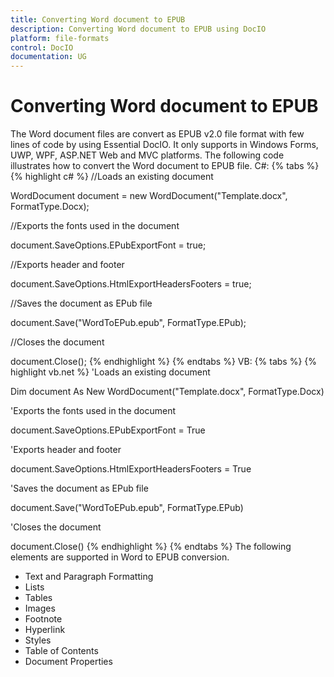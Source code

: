```yaml
---
title: Converting Word document to EPUB
description: Converting Word document to EPUB using DocIO
platform: file-formats
control: DocIO
documentation: UG
---
```


# Converting Word document to EPUB
The Word document files are convert as EPUB v2.0 file format with few lines of code by using Essential DocIO. It only supports in Windows Forms, UWP, WPF, ASP.NET Web and MVC platforms.
The following code illustrates how to convert the Word document to EPUB file.
C#:
{% tabs %}
{% highlight c# %}
//Loads an existing document

WordDocument document = new WordDocument("Template.docx", FormatType.Docx);

//Exports the fonts used in the document

document.SaveOptions.EPubExportFont = true;

//Exports header and footer

document.SaveOptions.HtmlExportHeadersFooters = true;

//Saves the document as EPub file

document.Save("WordToEPub.epub", FormatType.EPub);

//Closes the document

document.Close();
{% endhighlight %}
{% endtabs %}
VB:
{% tabs %}
{% highlight vb.net %}
'Loads an existing document

Dim document As New WordDocument("Template.docx", FormatType.Docx)

'Exports the fonts used in the document

document.SaveOptions.EPubExportFont = True

'Exports header and footer

document.SaveOptions.HtmlExportHeadersFooters = True

'Saves the document as EPub file

document.Save("WordToEPub.epub", FormatType.EPub)

'Closes the document

document.Close()
{% endhighlight %}
{% endtabs %}
The following elements are supported in Word to EPUB conversion.
* Text and Paragraph Formatting
* Lists
* Tables
* Images
* Footnote
* Hyperlink
* Styles
* Table of Contents
* Document Properties
